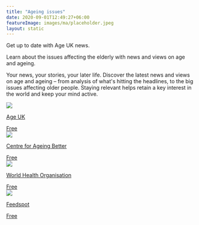 ```yaml
---
title: "Ageing issues"
date: 2020-09-01T12:49:27+06:00
featureImage: images/ma/placeholder.jpeg
layout: static
---
```


Get up to date with Age UK news.

Learn about the issues affecting the elderly with news and views on age and ageing.

Your news, your stories, your later life. Discover the latest news and views on age and ageing – from analysis of what's hitting the headlines, to the big issues affecting older people. Staying relevant helps retain a key interest in the world and keep your mind active.

<a class="ma-link" href="https://www.ageuk.org.uk/discover/"><div class="ma-card ma-card-Learning"><div class="ma-icon"><img src ="/images/Icon-check - learning - opacity.svg"/></div><div class="ma-name"><p>Age UK</p></div><div class="ma-paid-text"><span>Free</span></div></div></a><a class="ma-link" href="https://ageing-better.org.uk/"><div class="ma-card ma-card-Learning"><div class="ma-icon"><img src ="/images/Icon-check - learning - opacity.svg"/></div><div class="ma-name"><p>Centre for Ageing Better</p></div><div class="ma-paid-text"><span>Free</span></div></div></a><a class="ma-link" href="https://www.who.int/news-room/fact-sheets/detail/ageing-and-health"><div class="ma-card ma-card-Learning"><div class="ma-icon"><img src ="/images/Icon-check - learning - opacity.svg"/></div><div class="ma-name"><p>World Health Organisation</p></div><div class="ma-paid-text"><span>Free</span></div></div></a><a class="ma-link" href="https://blog.feedspot.com/aging_magazines/"><div class="ma-card ma-card-Learning"><div class="ma-icon"><img src ="/images/Icon-check - learning - opacity.svg"/></div><div class="ma-name"><p>Feedspot</p></div><div class="ma-paid-text"><span>Free</span></div></div></a>  

<br/><br/>






